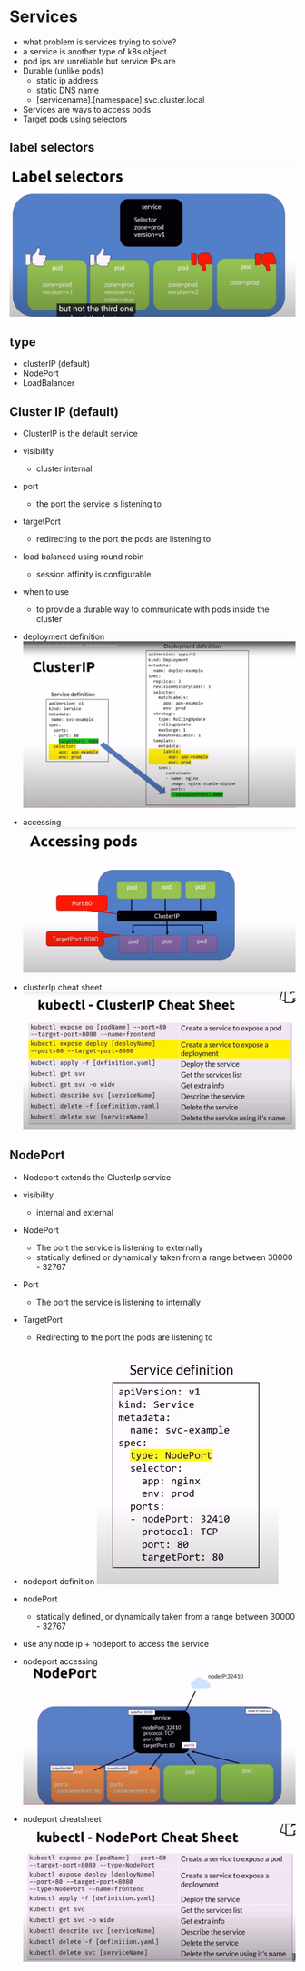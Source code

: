 # Services

- what problem is services trying to solve?
- a service is another type of k8s object
- pod ips are unreliable but service IPs are
- Durable (unlike pods)
    - static ip address
    - static DNS name
    - [servicename].[namespace].svc.cluster.local
- Services are ways to access pods
- Target pods using selectors

## label selectors
![label-selectors](label-selectors.png)

## type
- clusterIP (default)
- NodePort
- LoadBalancer

## Cluster IP (default)
- ClusterIP is the default service
- visibility
    - cluster internal
- port 
    - the port the service is listening to
- targetPort
    - redirecting to the port the pods are listening to
- load balanced using round robin
    - session affinity is configurable
- when to use
    - to provide a durable way to communicate with pods inside the cluster

- deployment definition
![deployment-definition](deployment-definition.png)

- accessing
![accessing](accessing.png)

- clusterIp cheat sheet
![cluster-cheatsheet](cluster-cheatsheet.png)


## NodePort
- Nodeport extends the ClusterIp service
- visibility
    - internal and external
- NodePort
    - The port the service is listening to externally
    - statically defined or dynamically taken from a range between 30000 - 32767
- Port
    - The port the service is listening to internally
- TargetPort
    - Redirecting to the port the pods are listening to

- nodeport definition
![node-port](node-port.png)

- nodePort
    - statically defined, or dynamically taken from a range between 30000 - 32767
- use any node ip + nodeport to access the service
- nodeport accessing
![nodeport-accessing](nodeport-accessing.png)

- nodeport cheatsheet
![nodeport-cheatsheet](nodeport-cheatsheet.png)